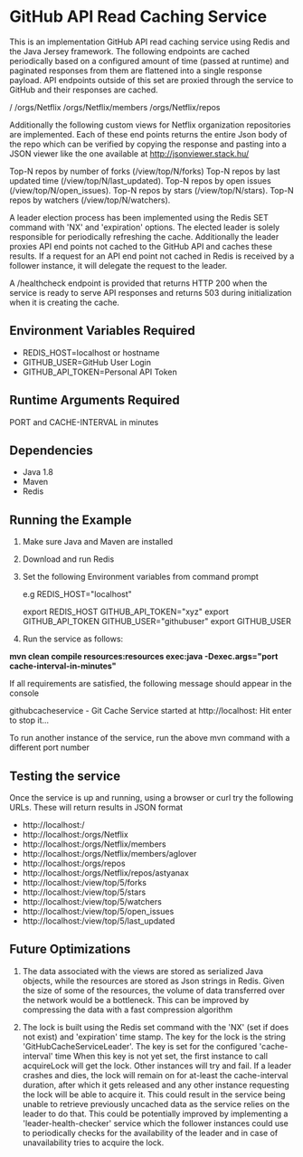GitHub API Read Caching Service
===============================
This is an implementation GitHub API read caching service using Redis and the Java Jersey framework. The following endpoints are cached periodically based on a configured amount of time (passed at runtime) and paginated responses from them are flattened into a single response payload.  API endpoints outside of this set are proxied through the service to GitHub and their responses are cached.

/
/orgs/Netflix
/orgs/Netflix/members
/orgs/Netflix/repos

Additionally the following custom views for Netflix organization repositories are implemented. Each of these end points returns the entire Json body of the repo which can be verified by copying the response and pasting into a JSON viewer like the one available at http://jsonviewer.stack.hu/

Top-N repos by number of forks (/view/top/N/forks)
Top-N repos by last updated time (/view/top/N/last_updated).
Top-N repos by open issues (/view/top/N/open_issues).
Top-N repos by stars (/view/top/N/stars).
Top-N repos by watchers (/view/top/N/watchers).

A leader election process has been implemented using the Redis SET command with 'NX' and 'expiration' options. The elected leader is solely responsible for periodically refreshing the cache. Additionally the leader proxies API end points not cached to the GitHub API and caches these results. If a request for an API end point not cached in Redis is received by a follower instance, it will delegate the request to the leader.

A /healthcheck endpoint is provided that returns HTTP 200 when the service is ready to serve API responses and returns 503 during initialization when it is creating the cache.

Environment Variables Required
------------------------------
* REDIS_HOST=localhost or hostname
* GITHUB_USER=GitHub User Login
* GITHUB_API_TOKEN=Personal API Token

Runtime Arguments Required
---------------------------
PORT and CACHE-INTERVAL in minutes

Dependencies
------------
* Java 1.8
* Maven
* Redis

Running the Example
-------------------

1. Make sure Java and Maven are installed
2. Download and run Redis
3. Set the following Environment variables from command prompt

      e.g
      REDIS_HOST="localhost"

      export REDIS_HOST
      GITHUB_API_TOKEN="xyz"
      export GITHUB_API_TOKEN
      GITHUB_USER="githubuser"
      export GITHUB_USER

4. Run the service as follows:

__mvn clean compile resources:resources exec:java -Dexec.args="port cache-interval-in-minutes"__

If all requirements are satisfied, the following message should appear in the console

githubcacheservice - Git Cache Service started at http://localhost:<port> Hit enter to stop it...

To run another instance of the service, run the above mvn command with a different port number

Testing the service
--------------------
Once the service is up and running, using a browser or curl try the following URLs. These will return results in JSON format

* http://localhost:<port>/
* http://localhost:<port>/orgs/Netflix
* http://localhost:<port>/orgs/Netflix/members
* http://localhost:<port>/orgs/Netflix/members/aglover
* http://localhost:<port>/orgs/repos
* http://localhost:<port>/orgs/Netflix/repos/astyanax
* http://localhost:<port>/view/top/5/forks
* http://localhost:<port>/view/top/5/stars
* http://localhost:<port>/view/top/5/watchers
* http://localhost:<port>/view/top/5/open_issues
* http://localhost:<port>/view/top/5/last_updated

Future Optimizations
--------------------

1. The data associated with the views are stored as serialized Java objects, while the resources are stored as Json strings in Redis. Given the size of some of the resources, the volume of data transferred over the network would
be a bottleneck. This can be improved by compressing the data with a fast compression algorithm

2. The lock is built using the Redis set command with the 'NX' (set if does not exist) and 'expiration' time stamp. The key for the lock is the string 'GitHubCacheServiceLeader'. The key is set for the configured 'cache-interval' time When this key is not yet set, the first instance to call acquireLock will get the lock. Other instances will
try and fail. If a leader crashes and dies, the lock will remain on for at-least the cache-interval duration,
after which it gets released and any other instance requesting the lock will be able to acquire it. This could result in the service being unable to retrieve previously uncached data as the service relies on the leader to do that. This could be potentially improved by implementing a 'leader-health-checker' service which the follower instances could use to periodically checks for the availability of the leader and in case of unavailability tries to acquire the lock.

